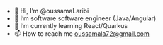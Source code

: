 - 👋 Hi, I’m @oussamaLaribi
- 👀 I’m software software engineer (Java/Angular)
- 🌱 I’m currently learning React/Quarkus
- 📫 How to reach me oussamala72@gmail.com

<!---
oussamaLaribi/oussamaLaribi is a ✨ special ✨ repository because its `README.md` (this file) appears on your GitHub profile.
You can click the Preview link to take a look at your changes.
--->
